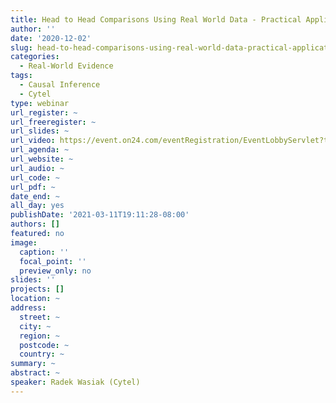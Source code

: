 ```yaml
---
title: Head to Head Comparisons Using Real World Data - Practical Application
author: ''
date: '2020-12-02'
slug: head-to-head-comparisons-using-real-world-data-practical-application
categories:
  - Real-World Evidence
tags:
  - Causal Inference
  - Cytel
type: webinar
url_register: ~
url_freeregister: ~
url_slides: ~
url_video: https://event.on24.com/eventRegistration/EventLobbyServlet?target=reg20.jsp&mode=login&eventid=2850017&sessionid=1&key=50B2405EEBB3956BBC381435ADBBC2B3&regTag=&V2=false&sourcepage=register
url_agenda: ~
url_website: ~
url_audio: ~
url_code: ~
url_pdf: ~
date_end: ~
all_day: yes
publishDate: '2021-03-11T19:11:28-08:00'
authors: []
featured: no
image:
  caption: ''
  focal_point: ''
  preview_only: no
slides: ''
projects: []
location: ~
address:
  street: ~
  city: ~
  region: ~
  postcode: ~
  country: ~
summary: ~
abstract: ~
speaker: Radek Wasiak (Cytel)
---
```

<!--more-->
